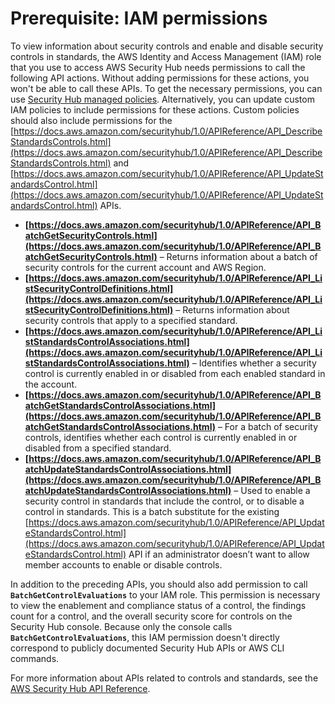# Prerequisite: IAM permissions<a name="iam-permissions-controls-standards"></a>

To view information about security controls and enable and disable security controls in standards, the AWS Identity and Access Management \(IAM\) role that you use to access AWS Security Hub needs permissions to call the following API actions\. Without adding permissions for these actions, you won't be able to call these APIs\. To get the necessary permissions, you can use [Security Hub managed policies](https://docs.aws.amazon.com/securityhub/latest/userguide/security-iam-awsmanpol.html)\. Alternatively, you can update custom IAM policies to include permissions for these actions\. Custom policies should also include permissions for the [https://docs.aws.amazon.com/securityhub/1.0/APIReference/API_DescribeStandardsControls.html](https://docs.aws.amazon.com/securityhub/1.0/APIReference/API_DescribeStandardsControls.html) and [https://docs.aws.amazon.com/securityhub/1.0/APIReference/API_UpdateStandardsControl.html](https://docs.aws.amazon.com/securityhub/1.0/APIReference/API_UpdateStandardsControl.html) APIs\. 
+  **[https://docs.aws.amazon.com/securityhub/1.0/APIReference/API_BatchGetSecurityControls.html](https://docs.aws.amazon.com/securityhub/1.0/APIReference/API_BatchGetSecurityControls.html)** – Returns information about a batch of security controls for the current account and AWS Region\. 
+  **[https://docs.aws.amazon.com/securityhub/1.0/APIReference/API_ListSecurityControlDefinitions.html](https://docs.aws.amazon.com/securityhub/1.0/APIReference/API_ListSecurityControlDefinitions.html)** – Returns information about security controls that apply to a specified standard\. 
+  **[https://docs.aws.amazon.com/securityhub/1.0/APIReference/API_ListStandardsControlAssociations.html](https://docs.aws.amazon.com/securityhub/1.0/APIReference/API_ListStandardsControlAssociations.html)** – Identifies whether a security control is currently enabled in or disabled from each enabled standard in the account\. 
+  **[https://docs.aws.amazon.com/securityhub/1.0/APIReference/API_BatchGetStandardsControlAssociations.html](https://docs.aws.amazon.com/securityhub/1.0/APIReference/API_BatchGetStandardsControlAssociations.html)** – For a batch of security controls, identifies whether each control is currently enabled in or disabled from a specified standard\. 
+  **[https://docs.aws.amazon.com/securityhub/1.0/APIReference/API_BatchUpdateStandardsControlAssociations.html](https://docs.aws.amazon.com/securityhub/1.0/APIReference/API_BatchUpdateStandardsControlAssociations.html)** – Used to enable a security control in standards that include the control, or to disable a control in standards\. This is a batch substitute for the existing [https://docs.aws.amazon.com/securityhub/1.0/APIReference/API_UpdateStandardsControl.html](https://docs.aws.amazon.com/securityhub/1.0/APIReference/API_UpdateStandardsControl.html) API if an administrator doesn’t want to allow member accounts to enable or disable controls\. 

In addition to the preceding APIs, you should also add permission to call **`BatchGetControlEvaluations`** to your IAM role\. This permission is necessary to view the enablement and compliance status of a control, the findings count for a control, and the overall security score for controls on the Security Hub console\. Because only the console calls **`BatchGetControlEvaluations`**, this IAM permission doesn't directly correspond to publicly documented Security Hub APIs or AWS CLI commands\.

For more information about APIs related to controls and standards, see the [AWS Security Hub API Reference](https://docs.aws.amazon.com/securityhub/1.0/APIReference/Welcome.html)\.